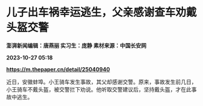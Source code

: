 # 儿子出车祸幸运逃生，父亲感谢查车劝戴头盔交警
**澎湃新闻编辑：唐燕丽 实习生：庞静 素材来源：中国长安网**

**2023-10-27 05:18**

**https://m.thepaper.cn/detail/25040940**

近日，安徽蚌埠。小王骑车发生事故，其父却感谢交警。原来，事故发生前几日，小王骑车不戴头盔，被交警拦下劝说。他听取交警建议后，坚持戴头盔，才在此事故中逃生。